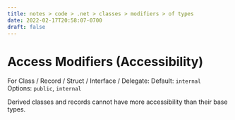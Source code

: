 ```yaml
---
title: notes > code > .net > classes > modifiers > of types
date: 2022-02-17T20:58:07-0700
draft: false
---
```

# Access Modifiers (Accessibility)
For Class / Record / Struct / Interface / Delegate:
Default: `internal`  
Options: `public`, `internal`

Derived classes and records cannot have more accessibility than their base types.
